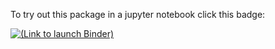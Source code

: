 To try out this package in a jupyter notebook click this badge:

[![(Link to launch Binder)](https://mybinder.org/badge.svg)](https://mybinder.org/v2/gh/ssiccha/cyclefree-permutation-generator/master?filepath=examples.ipynb)
